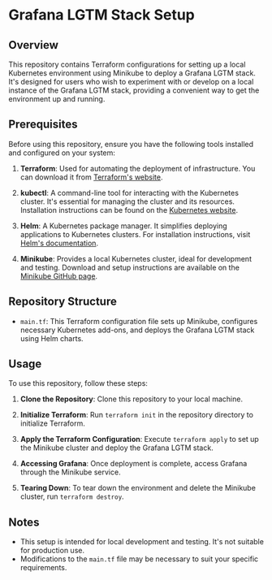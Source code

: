 # Grafana LGTM Stack Setup

## Overview

This repository contains Terraform configurations for setting up a local Kubernetes environment using Minikube to deploy a Grafana LGTM stack. It's designed for users who wish to experiment with or develop on a local instance of the Grafana LGTM stack, providing a convenient way to get the environment up and running.

## Prerequisites

Before using this repository, ensure you have the following tools installed and configured on your system:

1. **Terraform**: Used for automating the deployment of infrastructure. You can download it from [Terraform's website](https://www.terraform.io/downloads.html).

2. **kubectl**: A command-line tool for interacting with the Kubernetes cluster. It's essential for managing the cluster and its resources. Installation instructions can be found on the [Kubernetes website](https://kubernetes.io/docs/tasks/tools/).

3. **Helm**: A Kubernetes package manager. It simplifies deploying applications to Kubernetes clusters. For installation instructions, visit [Helm's documentation](https://helm.sh/docs/intro/install/).

4. **Minikube**: Provides a local Kubernetes cluster, ideal for development and testing. Download and setup instructions are available on the [Minikube GitHub page](https://github.com/kubernetes/minikube).

## Repository Structure

- `main.tf`: This Terraform configuration file sets up Minikube, configures necessary Kubernetes add-ons, and deploys the Grafana LGTM stack using Helm charts.

## Usage

To use this repository, follow these steps:

1. **Clone the Repository**: Clone this repository to your local machine.

2. **Initialize Terraform**: Run `terraform init` in the repository directory to initialize Terraform.

3. **Apply the Terraform Configuration**: Execute `terraform apply` to set up the Minikube cluster and deploy the Grafana LGTM stack.

4. **Accessing Grafana**: Once deployment is complete, access Grafana through the Minikube service.

5. **Tearing Down**: To tear down the environment and delete the Minikube cluster, run `terraform destroy`.

## Notes

- This setup is intended for local development and testing. It's not suitable for production use.
- Modifications to the `main.tf` file may be necessary to suit your specific requirements.
